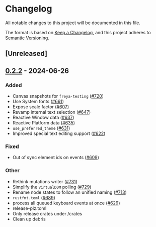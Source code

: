 # Changelog
All notable changes to this project will be documented in this file.

The format is based on [Keep a Changelog](https://keepachangelog.com/en/1.0.0/),
and this project adheres to [Semantic Versioning](https://semver.org/spec/v2.0.0.html).

## [Unreleased]

## [0.2.2](https://github.com/marc2332/freya/compare/freya-testing-v0.2.1...freya-testing-v0.2.2) - 2024-06-26

### Added
- Canvas snapshots for `freya-testing` ([#720](https://github.com/marc2332/freya/pull/720))
- Use System fonts ([#661](https://github.com/marc2332/freya/pull/661))
- Expose scale factor ([#607](https://github.com/marc2332/freya/pull/607))
- Revamp internal text selection ([#647](https://github.com/marc2332/freya/pull/647))
- Reactive Window data ([#637](https://github.com/marc2332/freya/pull/637))
- Reactive Platform data ([#635](https://github.com/marc2332/freya/pull/635))
- `use_preferred_theme` ([#631](https://github.com/marc2332/freya/pull/631))
- Improved special text editing support ([#622](https://github.com/marc2332/freya/pull/622))

### Fixed
- Out of sync element ids on events ([#609](https://github.com/marc2332/freya/pull/609))

### Other
- Rethink mutations writer ([#731](https://github.com/marc2332/freya/pull/731))
- Simplify the `VirtualDOM` polling ([#729](https://github.com/marc2332/freya/pull/729))
- Rename node states to follow an unified naming ([#713](https://github.com/marc2332/freya/pull/713))
- `rustfmt.toml` ([#689](https://github.com/marc2332/freya/pull/689))
- process all queued keyboard events at once ([#629](https://github.com/marc2332/freya/pull/629))
- release-plz.toml
- Only release crates under /crates
- Clean up debris
